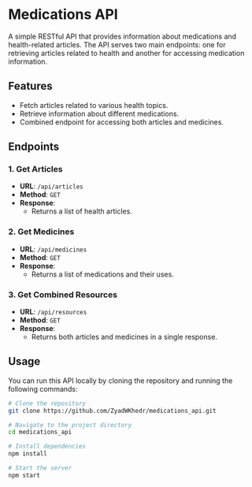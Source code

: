 # Medications API

A simple RESTful API that provides information about medications and health-related articles. The API serves two main endpoints: one for retrieving articles related to health and another for accessing medication information.

## Features

- Fetch articles related to various health topics.
- Retrieve information about different medications.
- Combined endpoint for accessing both articles and medicines.

## Endpoints

### 1. Get Articles

- **URL**: `/api/articles`
- **Method**: `GET`
- **Response**:
  - Returns a list of health articles.

### 2. Get Medicines

- **URL**: `/api/medicines`
- **Method**: `GET`
- **Response**:
  - Returns a list of medications and their uses.

### 3. Get Combined Resources

- **URL**: `/api/resources`
- **Method**: `GET`
- **Response**:
  - Returns both articles and medicines in a single response.

## Usage

You can run this API locally by cloning the repository and running the following commands:

```bash
# Clone the repository
git clone https://github.com/ZyadWKhedr/medications_api.git

# Navigate to the project directory
cd medications_api

# Install dependencies
npm install

# Start the server
npm start
